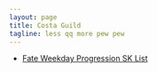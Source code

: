 ```yaml
---
layout: page
title: Costa Guild
tagline: less qq more pew pew
---
```

- [Fate Weekday Progression SK List](pages/progression_sk.html)
